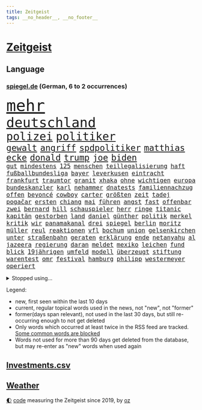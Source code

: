 ```yaml
---
title: Zeitgeist
tags: __no_header__, __no_footer__
---
```


# [Zeitgeist](https://oliz.io/zeitgeist/)

## Language

<h3><a href="https://www.spiegel.de" target="_blank">spiegel.de</a> (German, 6 to 2 occurrences)</h3>
<p style="font-family:monospace">
<span style="font-size:32pt"><a href="news_links.html#mehr" class="current">mehr</a></span>
<br>
<span style="font-size:27pt"><a href="news_links.html#deutschland" class="current">deutschland</a></span>
<br>
<span style="font-size:22pt"><a href="news_links.html#polizei" class="current">polizei</a></span>
<span style="font-size:22pt"><a href="news_links.html#politiker" class="current">politiker</a></span>
<br>
<span style="font-size:17pt"><a href="news_links.html#gewalt" class="current">gewalt</a></span>
<span style="font-size:17pt"><a href="news_links.html#angriff" class="current">angriff</a></span>
<span style="font-size:17pt"><a href="news_links.html#spdpolitiker" class="current">spdpolitiker</a></span>
<span style="font-size:17pt"><a href="news_links.html#matthias" class="current">matthias</a></span>
<span style="font-size:17pt"><a href="news_links.html#ecke" class="current">ecke</a></span>
<span style="font-size:17pt"><a href="news_links.html#donald" class="current">donald</a></span>
<span style="font-size:17pt"><a href="news_links.html#trump" class="current">trump</a></span>
<span style="font-size:17pt"><a href="news_links.html#joe" class="current">joe</a></span>
<span style="font-size:17pt"><a href="news_links.html#biden" class="current">biden</a></span>
<br>
<span style="font-size:12pt"><a href="news_links.html#gut" class="current">gut</a></span>
<span style="font-size:12pt"><a href="news_links.html#mindestens" class="current">mindestens</a></span>
<span style="font-size:12pt"><a href="news_links.html#125" class="current">125</a></span>
<span style="font-size:12pt"><a href="news_links.html#menschen" class="current">menschen</a></span>
<span style="font-size:12pt"><a href="news_links.html#teillegalisierung" class="current">teillegalisierung</a></span>
<span style="font-size:12pt"><a href="news_links.html#haft" class="current">haft</a></span>
<span style="font-size:12pt"><a href="news_links.html#fußballbundesliga" class="current">fußballbundesliga</a></span>
<span style="font-size:12pt"><a href="news_links.html#bayer" class="current">bayer</a></span>
<span style="font-size:12pt"><a href="news_links.html#leverkusen" class="current">leverkusen</a></span>
<span style="font-size:12pt"><a href="news_links.html#eintracht" class="current">eintracht</a></span>
<span style="font-size:12pt"><a href="news_links.html#frankfurt" class="current">frankfurt</a></span>
<span style="font-size:12pt"><a href="news_links.html#traumtor" class="current">traumtor</a></span>
<span style="font-size:12pt"><a href="news_links.html#granit" class="new">granit</a></span>
<span style="font-size:12pt"><a href="news_links.html#xhaka" class="new">xhaka</a></span>
<span style="font-size:12pt"><a href="news_links.html#ohne" class="current">ohne</a></span>
<span style="font-size:12pt"><a href="news_links.html#wichtigen" class="current">wichtigen</a></span>
<span style="font-size:12pt"><a href="news_links.html#europa" class="current">europa</a></span>
<span style="font-size:12pt"><a href="news_links.html#bundeskanzler" class="current">bundeskanzler</a></span>
<span style="font-size:12pt"><a href="news_links.html#karl" class="current">karl</a></span>
<span style="font-size:12pt"><a href="news_links.html#nehammer" class="current">nehammer</a></span>
<span style="font-size:12pt"><a href="news_links.html#dnatests" class="new">dnatests</a></span>
<span style="font-size:12pt"><a href="news_links.html#familiennachzug" class="new">familiennachzug</a></span>
<span style="font-size:12pt"><a href="news_links.html#offen" class="current">offen</a></span>
<span style="font-size:12pt"><a href="news_links.html#beyoncé" class="current">beyoncé</a></span>
<span style="font-size:12pt"><a href="news_links.html#cowboy" class="current">cowboy</a></span>
<span style="font-size:12pt"><a href="news_links.html#carter" class="current">carter</a></span>
<span style="font-size:12pt"><a href="news_links.html#größten" class="current">größten</a></span>
<span style="font-size:12pt"><a href="news_links.html#zeit" class="current">zeit</a></span>
<span style="font-size:12pt"><a href="news_links.html#tadej" class="current">tadej</a></span>
<span style="font-size:12pt"><a href="news_links.html#pogačar" class="current">pogačar</a></span>
<span style="font-size:12pt"><a href="news_links.html#ersten" class="current">ersten</a></span>
<span style="font-size:12pt"><a href="news_links.html#chiang" class="new">chiang</a></span>
<span style="font-size:12pt"><a href="news_links.html#mai" class="current">mai</a></span>
<span style="font-size:12pt"><a href="news_links.html#führen" class="current">führen</a></span>
<span style="font-size:12pt"><a href="news_links.html#angst" class="current">angst</a></span>
<span style="font-size:12pt"><a href="news_links.html#fast" class="current">fast</a></span>
<span style="font-size:12pt"><a href="news_links.html#offenbar" class="current">offenbar</a></span>
<span style="font-size:12pt"><a href="news_links.html#zwei" class="current">zwei</a></span>
<span style="font-size:12pt"><a href="news_links.html#bernard" class="current">bernard</a></span>
<span style="font-size:12pt"><a href="news_links.html#hill" class="current">hill</a></span>
<span style="font-size:12pt"><a href="news_links.html#schauspieler" class="current">schauspieler</a></span>
<span style="font-size:12pt"><a href="news_links.html#herr" class="current">herr</a></span>
<span style="font-size:12pt"><a href="news_links.html#ringe" class="current">ringe</a></span>
<span style="font-size:12pt"><a href="news_links.html#titanic" class="current">titanic</a></span>
<span style="font-size:12pt"><a href="news_links.html#kapitän" class="current">kapitän</a></span>
<span style="font-size:12pt"><a href="news_links.html#gestorben" class="current">gestorben</a></span>
<span style="font-size:12pt"><a href="news_links.html#land" class="current">land</a></span>
<span style="font-size:12pt"><a href="news_links.html#daniel" class="current">daniel</a></span>
<span style="font-size:12pt"><a href="news_links.html#günther" class="current">günther</a></span>
<span style="font-size:12pt"><a href="news_links.html#politik" class="current">politik</a></span>
<span style="font-size:12pt"><a href="news_links.html#merkel" class="current">merkel</a></span>
<span style="font-size:12pt"><a href="news_links.html#kritik" class="current">kritik</a></span>
<span style="font-size:12pt"><a href="news_links.html#wir" class="current">wir</a></span>
<span style="font-size:12pt"><a href="news_links.html#panamakanal" class="new">panamakanal</a></span>
<span style="font-size:12pt"><a href="news_links.html#drei" class="current">drei</a></span>
<span style="font-size:12pt"><a href="news_links.html#spiegel" class="current">spiegel</a></span>
<span style="font-size:12pt"><a href="news_links.html#berlin" class="current">berlin</a></span>
<span style="font-size:12pt"><a href="news_links.html#moritz" class="current">moritz</a></span>
<span style="font-size:12pt"><a href="news_links.html#müller" class="current">müller</a></span>
<span style="font-size:12pt"><a href="news_links.html#reul" class="new">reul</a></span>
<span style="font-size:12pt"><a href="news_links.html#reaktionen" class="current">reaktionen</a></span>
<span style="font-size:12pt"><a href="news_links.html#vfl" class="current">vfl</a></span>
<span style="font-size:12pt"><a href="news_links.html#bochum" class="current">bochum</a></span>
<span style="font-size:12pt"><a href="news_links.html#union" class="current">union</a></span>
<span style="font-size:12pt"><a href="news_links.html#gelsenkirchen" class="current">gelsenkirchen</a></span>
<span style="font-size:12pt"><a href="news_links.html#unter" class="current">unter</a></span>
<span style="font-size:12pt"><a href="news_links.html#straßenbahn" class="current">straßenbahn</a></span>
<span style="font-size:12pt"><a href="news_links.html#geraten" class="current">geraten</a></span>
<span style="font-size:12pt"><a href="news_links.html#erklärung" class="current">erklärung</a></span>
<span style="font-size:12pt"><a href="news_links.html#ende" class="current">ende</a></span>
<span style="font-size:12pt"><a href="news_links.html#netanyahu" class="current">netanyahu</a></span>
<span style="font-size:12pt"><a href="news_links.html#al" class="current">al</a></span>
<span style="font-size:12pt"><a href="news_links.html#jazeera" class="current">jazeera</a></span>
<span style="font-size:12pt"><a href="news_links.html#regierung" class="current">regierung</a></span>
<span style="font-size:12pt"><a href="news_links.html#daran" class="current">daran</a></span>
<span style="font-size:12pt"><a href="news_links.html#meldet" class="current">meldet</a></span>
<span style="font-size:12pt"><a href="news_links.html#mexiko" class="current">mexiko</a></span>
<span style="font-size:12pt"><a href="news_links.html#leichen" class="current">leichen</a></span>
<span style="font-size:12pt"><a href="news_links.html#fund" class="current">fund</a></span>
<span style="font-size:12pt"><a href="news_links.html#blick" class="current">blick</a></span>
<span style="font-size:12pt"><a href="news_links.html#19jährigen" class="current">19jährigen</a></span>
<span style="font-size:12pt"><a href="news_links.html#umfeld" class="current">umfeld</a></span>
<span style="font-size:12pt"><a href="news_links.html#modell" class="current">modell</a></span>
<span style="font-size:12pt"><a href="news_links.html#überzeugt" class="current">überzeugt</a></span>
<span style="font-size:12pt"><a href="news_links.html#stiftung" class="current">stiftung</a></span>
<span style="font-size:12pt"><a href="news_links.html#warentest" class="current">warentest</a></span>
<span style="font-size:12pt"><a href="news_links.html#omr" class="current">omr</a></span>
<span style="font-size:12pt"><a href="news_links.html#festival" class="current">festival</a></span>
<span style="font-size:12pt"><a href="news_links.html#hamburg" class="current">hamburg</a></span>
<span style="font-size:12pt"><a href="news_links.html#philipp" class="current">philipp</a></span>
<span style="font-size:12pt"><a href="news_links.html#westermeyer" class="current">westermeyer</a></span>
<span style="font-size:12pt"><a href="news_links.html#operiert" class="current">operiert</a></span>
</p>
<details>
<summary>Stopped using...</summary>
<p class="former" style="font-size:12pt">
aufmerksamkeit(1291) 2020(1290) alpen(1289) alternativen(1289) kurzem(1289) nachwuchs(1288) posten(1288) rassismus(1288) reduziert(1288) weise(1288) aufgerufen(1287) entdeckte(1287) erfasst(1287) italiens(1287) maria(1287) maß(1287) zugang(1287) entwurf(1286) gebaut(1286) steigenden(1286) unmut(1286) versprach(1286) amerika(1285) bsc(1285) ermöglichen(1285) hertha(1285) kino(1285) märchen(1285) nationen(1285) konfrontiert(1284) schoss(1284) stürmer(1284) überlebt(1284) 2000(1283) ausgeschlossen(1283) entwicklungen(1283) ersetzen(1283) fuß(1283) klaren(1283) krankheit(1283) moderne(1283) queen(1283) übergeben(1283) durchsetzen(1282) klein(1282) sperrt(1282) wolle(1282) äußerungen(1282) favoriten(1281) kämpfer(1281) mörder(1281) verteidigungsministerium(1281) vorsitzenden(1281) armut(1280) hans(1280) illegalen(1280) kräftig(1280) spanischen(1280) trauer(1280) uspräsidenten(1280) angeblichen(1279) beachten(1279) forderte(1279) künftigen(1279) portugal(1279) rand(1279) restaurants(1279) berufung(1278) einstellen(1278) erneuten(1277) radikale(1277) rom(1277) satz(1277) schnitt(1277) störung(1277) längere(1276) sports(1276) städte(1276) weder(1276) bundesstaat(1275) offenen(1275) ungarns(1275) i(1274) pflanzen(1274) warschau(1274) wirtschaftlichen(1274) einsetzen(1273) haaland(1272) erkrankung(1271) mitteln(1271) weite(1271) dar(1270) überleben(1270) übernahme(1270) taliban(1269) erfunden(1268) ausmaß(1267) enge(1267) weckt(1267) überholt(1267) aufarbeitung(1265) halb(1265) müsste(1265) ringen(1264) holocaust(1263) gouverneur(1262) vorgelegt(1262) parallelen(1258) umgeht(1258) stört(1257) syrer(1257) museum(1255) gruppen(1249) vorläufig(1246) flug(1242) empfangen(1239) herausforderungen(1236) ära(1232) langem(1226) gewinne(1187) estland(1162) rein(1136) blut(1107) lehren(1046) zentralbank(1037) kolumbien(1034) arte(1027) rereportage(1027) inflationsrate(1026) ausnahme(1021) kilogramm(1017) verbunden(1011) jahrzehnt(972) energiepreise(963) verletzten(959) 15000(925) krankenkassen(914) umsetzung(902) betrüger(894) außenministerium(863) buschmann(851) weiten(834) krim(833) gefechte(832) ring(830) sankt(827) afrikanischen(810) streik(803) westens(801) betreibt(793) umfragen(793) 40000(789) gestärkt(781) austausch(769) töchter(767) 34(764) typ(761) bewusst(759) links(756) starkes(744) crew(737) wall(736) durchsuchen(730) großmutter(726) jack(718) kinderinterview(708) viral(701) sinne(697) suchte(693) chefs(685) debattiert(685) paderborn(681) stockholm(681) schwächen(679) youtube(676) republikanern(665) plädieren(664) riesig(658) jemals(653) toilette(636) innenstadt(634) nachhaltigkeit(631) offizielle(624) führten(621) 89(618) disney(617) mithalten(617) professor(615) grab(612) lettland(597) eben(594) talkshow(594) töne(594) lula(589) angeblicher(587) kita(585) konten(584) beobachter(572) eingriff(569) kompliziert(565) quer(565) angreifen(564) persönlichen(562) methoden(561) 300000(560) direktor(555) future(553) schmeckt(552) mama(549) taucher(534) befragung(532) sam(531) digital(529) erreichbar(529) jets(522) trotzen(520) reichlich(517) bewirken(515) 500000(512) zehntausenden(509) reisende(503) petersburg(501) dfbelf(496) strafanzeige(491) kurzzeitig(488) tourismus(479) freigelassen(477) rammt(476) sachsens(468) jung(467) geschwister(465) umstrittener(465) hilfsorganisation(463) cem(458) wohlstand(456) wasserstoff(454) islamistischen(450) ausgerufen(443) fluggesellschaft(440) niederländischen(438) dom(435) dennis(432) generäle(431) kleinere(431) reisten(431) 140(428) dfbpokal(428) bär(425) 130(419) attackieren(419) loswerden(417) radfahrer(416) entschlossen(415) ausweitung(412) eingeräumt(411) vereinten(411) arbeitskampf(410) kassen(405) rebellion(397) kalkül(394) bestreiten(393) ebrahim(391) erling(385) deutliches(384) taiwans(380) sofortiger(376) rückhalt(374) adhs(373) alexandra(373) fläche(372) schottischen(372) westlicher(372) wärmepumpe(365) kfw(357) arbeitswelt(356) lina(356) einsturz(355) straßenverkehr(352) kolleginnen(351) gefangenenaustausch(349) überfahren(349) rotenburg(348) begleitete(346) mühe(345) strompreise(343) expertengremium(341) minutenlang(341) 83(339) sparkassen(337) fossile(336) inhaftierte(335) raisi(335) beteiligte(334) infolge(330) institute(330) heiklen(329) mohammed(329) rekrutiert(325) beruft(321) finger(321) soldatinnen(321) vogel(320) blicke(319) dietmar(319) drastische(317) jeffrey(317) popp(316) entgehen(315) open(314) primož(314) aleksandar(309) spahn(308) würdigung(307) schirdewan(305) bundesagentur(301) amazonas(298) rechtsradikalen(294) tierwohl(293) busfahrer(292) bartsch(290) weisen(289) selbstoptimierung(286) allgemeine(285) geschlossene(283) zulieferer(283) pass(282) urwald(282) anteile(281) eauto(279) aufgrund(278) palästinensischen(278) verkaufte(278) zutaten(276) dfbfrauen(275) georgia(274) politikerinnen(274) arbeitslosen(272) höheren(271) football(269) häfen(269) cdugeneralsekretär(267) drohender(267) kriegsende(267) sicherheitsmaßnahmen(266) winfried(266) runden(265) fashion(264) sterne(264) week(264) butter(259) maximal(259) kugel(258) erwischte(257) exemplar(257) instagrampost(257) argentiniens(256) jemen(255) rätselt(254) costa(251) hunden(251) kindesmissbrauch(250) airport(249) eingeschlossen(249) reserve(249) ausscheiden(247) unerwartete(247) betrogen(246) monatelange(246) angegeben(245) meyer(245) samstagabend(244) recherche(243) betrieben(242) graben(242) klimaschädliche(242) tankstelle(242) digitalen(239) schild(239) tabellenführer(239) year(235) saudiarabiens(233) kabine(232) models(232) roter(232) ticketpreise(232) nachteile(231) 03(230) gewinner(229) goldenen(229) gewöhnt(226) betrag(225) tvsender(225) zypern(225) weitet(224) franziska(223) rufe(223) rätselhafte(223) british(222) spezialeinheit(222) fußballfans(220) schwester(220) dringenden(219) johannesburg(217) jahreszeit(215) reformiert(215) rki(215) manchem(212) comedian(211) morgenstunden(211) steuererhöhungen(211) eigentlichen(210) wankt(210) mützenich(209) attentäter(208) fernverkehr(208) erzeugt(207) klischee(204) tatverdächtiger(204) unfaire(203) horst(201) königshaus(199) linkenpolitiker(199) mitmenschen(198) eugelder(195) humanitären(195) regelungen(195) reifen(194) 55(193) mobbing(193) medizinische(192) spurlos(192) ultrarechten(192) kriege(191) nflstar(190) gerechnet(186) sitz(186) versagt(186) delfine(185) einlegen(185) schäuble(185) dunklen(184) erkenntnissen(183) mittwochmorgen(182) spitzenspiel(182) akademie(181) hamasterroristen(180) saarbrücken(180) betrugsprozess(178) mohammadi(178) effenbergbank(177) glückwünsche(177) schmalkalden(177) weihnachten(177) geregelt(176) bodentruppen(175) damaskus(175) womit(175) unterscheidet(174) beteiligung(173) reagierten(173) verbotenen(173) neukölln(172) doha(171) wild(171) gefängnisse(169) bedrohlich(168) rückgängig(168) beeindruckend(167) gauck(167) israelgazanews(167) santos(167) sara(167) bridge(166) mohammad(166) uneins(166) aufzubauen(165) abschiebestopp(164) vereinbart(164) eingeweiht(162) immunsystem(161) mitgestalten(160) schacht(160) angespannten(159) bsw(159) häftlinge(159) bettina(157) club(157) fdpvize(157) flensburg(157) königreich(157) perry(157) betroffener(156) bewaffneter(156) solarmodule(156) versammelt(156) arbeitsrecht(155) artikel(155) lufthansatochter(155) bewirkt(154) staatssekretärin(154) traditionsklubs(154) warnstreiks(154) autonomiebehörde(152) räumung(152) erfahrung(149) manch(149) preisgekrönter(149) spätestens(149) erkämpfte(148) bahnkunden(147) gefeierte(147) getrunken(147) literaturpreis(147) steckten(147) unikliniken(147) claus(146) einschnitte(146) gdlchef(146) lokführergewerkschaft(146) netflixserie(146) netzbetreiber(146) veränderung(146) weselsky(146) nationalmannschaftskapitän(145) natomitgliedschaft(145) sicherung(145) verhandlungsrunde(145) köpfen(144) bewacht(143) oppositionspartei(143) plane(143) dunkeln(142) evan(142) nbasuperstar(142) weitem(142) lake(141) abtransportiert(140) gesundheitsbehörde(140) kolumbiens(140) benedikt(139) finanzieren(139) geklagt(139) alabama(138) ausrufezeichen(138) bauer(138) bezahlung(137) brisante(137) immense(137) kindergarten(137) rechtsextremistische(136) dreijähriger(135) genehmigung(135) gesinnung(135) wackelt(135) bundesverfassungsgerichts(134) energieinfrastruktur(134) hauswand(134) kündigungen(134) landwirten(134) lokführern(134) stichwaffe(134) tourt(134) einkaufswagen(133) fußballklub(133) lebensstil(133) diverse(132) eingelöst(132) fdpfinanzminister(132) revier(132) 84(131) brutalität(131) clarke(131) freikommen(131) genozid(131) jesus(129) dfbteam(128) mileis(128) usostküste(127) verschüttet(127) anzahl(126) ernsthaft(126) mehrwertsteuersatz(125) orbáns(125) sharon(125) uganda(125) versorgte(125) beruhigungsmittel(124) konsumieren(124) tennislegende(123) aufstellen(122) beratungsstellen(122) meghan(122) skigebiet(122) gershkovich(121) weihnachtsgeschenke(121) aufgebaut(120) besitzen(120) misshandlungen(120) profitierte(118) angeklagten(117) belegschaft(117) christliche(117) heimischen(117) sängerinnen(117) agnes(116) ehefrauen(116) hannah(116) merken(114) unterziehen(114) zeitdruck(114) förderprogramme(113) bidenregierung(112) bundestagsmandat(112) donnerstagmorgen(112) fabrik(112) gespart(112) missbrauchstaten(112) natopartnern(112) schwerste(112) blockbuster(111) grundgesetzänderung(111) haut(111) einstufung(110) harvard(110) heer(110) hektar(110) teppich(110) beigelegt(109) roberts(109) umfangreiche(109) carl(108) masterplan(108) andenken(107) mysteriöser(107) teamkollegen(107) amtierende(106) mauern(106) platzen(106) spielabbruch(106) aufforstung(105) luke(105) materie(105) münzen(104) niedergelegt(104) amoklauf(103) shoppingapp(103) spencer(103) temu(103) wahr(103) bill(102) gefechten(102) humanitärer(102) kündigten(102) natochef(102) provinzen(102) anzugreifen(101) dreyer(101) heuschnupfen(101) streits(101) center(100) kriegsschiff(100) angepasst(99) fünfter(99) haftanstalt(99) heizung(99) präsentierte(99) spiegelkorrespondentin(99) ranghohe(98) scorsese(98) designs(97) gründet(97) high(97) meistgehörten(97) nervig(97) normalerweise(97) b(96) can(96) erzielen(96) kiewer(96) banksy(95) erkranken(95) millionenschaden(95) passagier(95) begleiter(94) bergsteiger(94) saunen(94) socken(93) spitzenwerte(93) talk(93) verwendung(93) auswahlverfahren(92) barack(92) bianca(92) gleichberechtigung(92) superwahljahr(92) wüten(92) aggressionen(91) beschädigten(91) ergeht(91) massenweise(91) seoul(91) totalmoderator(91) trotzt(91) dämon(90) gaspreise(90) hamasführer(90) bewilligen(89) jörg(89) lautet(89) schützte(89) starre(89) verknüpfen(89) weggeschaut(89) ammergauer(88) bauernproteste(88) brennende(88) darknet(88) duolingo(88) manipulieren(88) norweger(88) scheiterns(88) spitzenpolitiker(88) gesundheitszustand(87) mobile(87) mondlandung(87) niedriger(87) prozessbeginn(87) sächsische(87) wofür(87) anstehende(86) brettspiel(86) hindeuten(86) sowieso(86) spannendsten(86) stärkung(86) terrorverdächtige(86) umkehren(86) altbau(85) inflationsausgleich(85) warmes(85) berufsverkehr(84) generalstabschef(84) kommando(84) techniker(84) zusammenstößen(84) beeinflusst(83) betrugs(83) browser(83) derart(83) regierungsumbildung(83) tücken(83) umarmt(83) verstopfte(83) zugunglück(83) exmann(82) hintern(82) matteo(82) sauerstoff(82) elisabeth(81) euagrarsubventionen(81) ferien(81) panini(81) piloten(81) schneemassen(81) stickeralbum(81) blockaden(80) freistellung(80) knospen(80) besänftigen(79) dakar(79) erfülltes(79) gewidmet(79) kachelmann(79) reichsten(79) taiwanfrage(79) wetterexperte(79) ausgezahlt(78) formiert(78) gratuliert(78) murray(78) verfeindet(78) erstatten(77) protestierende(77) stau(77) terrorliste(77) verzögerungen(77) zero(77) amthor(76) dreh(76) kollabierten(76) preissteigerungen(76) raubüberfall(76) reihenweise(76) remigration(76) remigrationstreffen(76) usuniversität(76) wechselhaft(76) weltmarkt(76) bebte(75) christdemokrat(75) eingestuft(75) homöopathie(75) homöopathische(75) langstreckenrennen(75) luca(75) sprechchöre(75) a9(74) einfrieren(74) stahlen(74) agrarprodukte(73) bodenpersonal(73) entfernte(73) hefner(73) magull(73) manipulation(73) schwächeanfall(73) verdächtiger(73) binneni(72) merkels(72) parteifreund(72) erzeugen(71) fußgängerzone(71) hervorragend(71) stellvertreter(71) 43jährige(70) geflohene(70) grundsatz(70) hab(70) knesset(70) moreno+1(70) rechtens(70) saul(70) taurus(70) ulf(70) 64(69) jasna(69) modernes(69) politikum(69) verwandt(69) wohlauf(69) andre(68) ausmaße(68) bemerkenswerte(68) berchtesgadener(68) burkhard(68) szenario(68) angeworben(67) ausgeschrieben(67) bergarbeiter(67) bündnisses(67) krebskrank(67) offenbaren(67) schwein(67) unsicherer(67) hochrangige(66) kreuzfahrtschiff(66) kühlschrank(66) mails(66) tarifstreits(66) kopfschmerz(65) krebserkrankungen(65) versammelten(65) volksbank(65) anonymen(64) ansagen(64) ausfällig(64) do(64) grandslamturnier(64) grünenministerin(64) inszenierungen(64) kleben(64) mauer(64) pandas(64) perfekter(64) unterhaltsam(64) übersetzer(64) akp(63) asiatischen(63) drogenkartelle(63) halbwegs(63) staatengemeinschaft(63) trainers(63) verbringen(63) auslösen(62) gegenentwurf(62) gelegentlich(62) krankenbett(62) lifte(62) smarter(62) zusammenhängen(62) einwanderer(61) herausgabe(61) highlands(61) hirsche(61) landwirtinnen(61) mitarbeiterin(61) problems(61) bedanken(60) landtagswahl(60) mediathek(60) oleg(60) schrieben(60) stadtgebiet(60) verfassungsfeinden(60) waffenfund(60) wanken(60) wirtschaftsschwäche(60) lebenswerk(59) paukt(59) polizeibeamte(59) sicherheitsdienst(59) 19jähriger(58) auswechseln(58) kartenzahlung(58) mobilmachung(58) sacha(58) solches(58) spendensammeln(58) streamerin(58) twitch(58) volkswagens(58) wasserverbrauch(58) abwehrkampf(57) erbeutet(57) heike(57) minderjährig(57) studiert(57) swiss(57) bestreikt(56) einstufen(56) french(56) kanzlerin(56) michigan(56) umweltaktivisten(56) verwüstung(56) wilson(56) özlem(56) bildungssystem(55) eintrittskarten(55) klitschko(55) nachbesserungsbedarf(55) olivia(55) umgekehrt(55) vitali(55) wahlbehörde(55) kurt(54) strengeren(54) unverständnis(54) zankt(54) ausfahrt(53) beauftragt(53) benennen(53) beängstigend(53) cyrus(53) exportbeschränkungen(53) meidet(53) miley(53) nachlässigkeit(53) peruanischen(53) teilnehmenden(53) verbraucherschutz(53) augenzeugin(52) auslieferung(52) niedrigstem(52) gottesdienst(51) verschwindet(51) bestellen(50) elterngeldreform(50) schiffsunglück(50) alternativlos(49) assange(49) dreikampf(49) felder(49) menschenrechtsbeauftragte(49) torhüterin(49) wikileaksgründers(49) ausgehandelte(48) geschwindigkeit(48) hanna(48) kostüm(48) marsch(48) popikone(48) north(47) sinkenden(47) usareise(47) widerstände(47) bärlauch(46) katy(46) legten(46) rücktritte(46) drangsaliert(45) friedhelm(45) funkel(45) sofortigen(45) stehenden(45) durchsuchung(44) eurer(44) lea(44) limburg(44) photographer(44) auffälligen(43) berufsabschluss(43) hygiene(43) ideologie(43) nickel(43) rewe(43) vortag(43) agenten(42) kremlkritikers(42) wahrnehmen(42) 69(41) abrüstung(41) bulgarien(41) dasselbe(41) einfacher(41) gewöhnen(41) herausgerissen(41) kreativ(41) lohnausgleich(41) tschetschenien(41) winzer(41) arschloch(40) bewunderte(40) kostenlosen(40) mordvorwürfe(40) rutte(40) rückgabe(40) 28jährigen(39) stände(39) taurusdebatte(39) abschließen(38) angesagt(38) anhören(38) arbeitsrechtliche(38) clinton(38) sophia(38) tüten(38) verletzungsbedingt(38) versicherungsschutz(38) überfiel(38) ausgebildet(37) maximale(37) schlechtere(37) taurusflugkörper(37) angeschaut(36) ergebnislos(36) euagrarpolitik(36) eukommissaren(36) fehlender(36) gewalttat(36) rekruten(36) vorbestrafte(36) xz(36) brasília(35) höchstens(35) nationalsport(35) privatpersonen(35) abwesenheit(34) exwirecardmanager(34) mehrwertsteuersenkung(34) wildes(34) fotografiert(33) gehäuft(33) hausmeister(33) pfütze(33) sportevents(33) wikileaksgründer(33) hessischen(32) sensibler(32) urban(32) entkommt(31) lahmt(31) mitgründer(31) umgekippt(31) newark(30) connor(29) dürfe(29) edeka(29) ernennung(29) fernbleiben(29) havarie(29) herzschrittmacher(29) karrierecoachin(29) komplimente(29) organ(29) sciencefictionepos(29) ali(28) angedeutet(28) bedrohten(28) erlegt(28) familienangehörige(28) nordgaza(28) rafterroristen(28) ernstvolker(27) geschäftszahlen(27) leo(27) lohnsteigerungen(27) absichten(26) absperrungen(26) amtierenden(26) ausbremsen(26) emanzipation(26) geheimdienstler(26) horrorszenario(26) hotspur(26) masern(26) seiler(26) tottenham(26) vollzogen(26) vorsitzender(26) 174(25) 1881(25) drittes(25) forbesranking(25) grabow(25) optimal(25) scheidenden(25) verwundbar(25) wohnheim(25) anfällig(24) ausdruck(24) autotester(24) bekriegen(24) dfbfunktionäre(24) diensten(24) gehörlosen(24) perus(24) reiht(24) vertritt(24) amateursportler(23) auszustatten(23) frida(23) kleidungsstücke(23) schöne(23) werdende(23) ambitionierte(22) cdukollegen(22) datenschutzbehörde(22) einigkeit(22) mindestalter(22) richtlinien(22) theo(22) zwanziger(22) benötige(21) forschungsinstitute(21) huthiangriff(21) moderatorinnen(21) rum(21) treppenhaus(21) vaterschaftsurlaub(21) verdächtig(21) überdurchschnittlich(21) diana(20) geprägten(20) katholisch(20) krankheitserreger(20) sabrina(20) unvermittelt(20) zerbrechen(20) beier(19) don(19) huthidrohnenangriff(19) schwindenden(19) übernachtet(19) appellen(18) behördenangaben(18) cambridge(18) justizministerin(18) religiöse(18) royals(18) shapps(18) steilvorlage(18) duelle(17) exbürgermeister(17) exzessiv(17) spende(17) dialog(16) lacht(16) staatschefs(16) stilllegen(16) gekommene(15) hinterlegen(15) hirschen(15) inkrafttreten(15) katja(15) lenker(15) lin(15) pille(15) anwesen(14) gebunden(14) guide(14) lagerfeld(14) michelin(14) schifakrankenhaus(14) schweineniere(14) studien(14) teilgeständnis(14) verschütteten(14) verteidigungsausschusses(14) chatnachrichten(13) durchdacht(13) hasenhüttl(13) konzerthalle(13) köpfe(13) schadsoftware(13) sicherheitslücke(13) therapie(13) bankmanfried(12) friedensnobelpreisträgerin(12) ftx(12) hobbys(12) klimaschützer(12) 01(11) abgespalten(11) beamtinnen(11) buchstäblich(11) fahrten(11) jungstar(11) kretschmann(11) medienfirma(11) wolken(11) ölraffinerien(11)
</p>
</details>
<p>Legend:
<ul>
<li><span class="new">new</span>, first seen within the last 10 days</li>
<li><span class="current">current</span>, regular topical words used in the news, not "new", not "former"</li>
<li><span class="former">former(days span relevant)</span>, not used in the last 30 days, but still re-occurring enough to not get deleted</li>
<li>Only words which occurred at least twice in the RSS feed are tracked. <a href="language/filters.py">Some common words are blocked</a></li>
<li>Words not used for more than 90 days get deleted from the database, but may re-enter as "new" words when used again</li>
</ul>
</p>

## [Investments](investments.html)[.csv](investments.csv)

## [Weather](weather.html)

<footer>
<a href="javascript:toggleTheme()" class="nav">🌓</a>
<a href="https://github.com/ooz/zeitgeist">code</a> measuring the Zeitgeist since 2019, by <a href="https://oliz.io">oz</a>
</footer>
